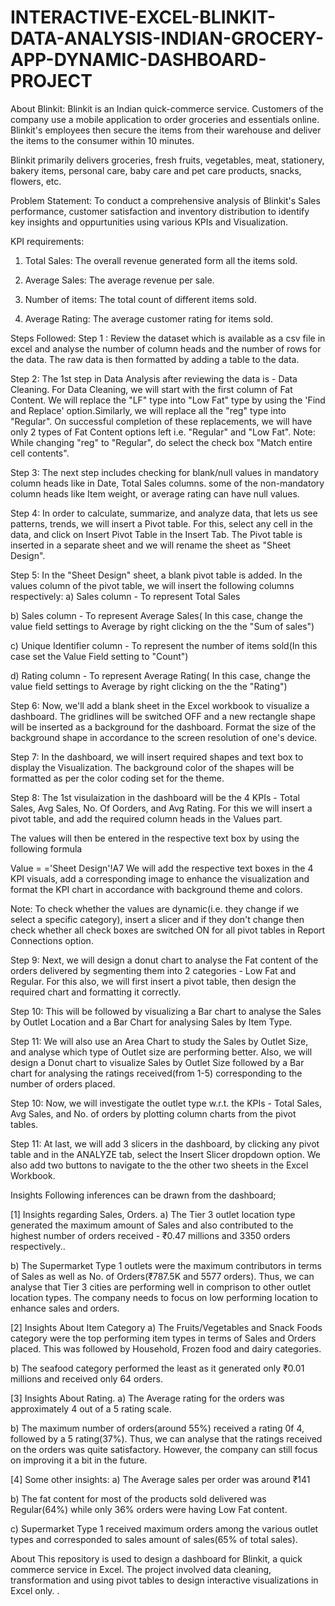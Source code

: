 # INTERACTIVE-EXCEL-BLINKIT-DATA-ANALYSIS-INDIAN-GROCERY-APP-DYNAMIC-DASHBOARD-PROJECT

About Blinkit:
Blinkit is an Indian quick-commerce service. Customers of the company use a mobile application to order groceries and essentials online. Blinkit's employees then secure the items from their warehouse and deliver the items to the consumer within 10 minutes.

Blinkit primarily delivers groceries, fresh fruits, vegetables, meat, stationery, bakery items, personal care, baby care and pet care products, snacks, flowers, etc.

Problem Statement:
To conduct a comprehensive analysis of Blinkit's Sales performance, customer satisfaction and inventory distribution to identify key insights and oppurtunities using various KPIs and Visualization.

KPI requirements:

1) Total Sales: The overall revenue generated form all the items sold. 

2) Average Sales: The average revenue per sale. 

3) Number of items: The total count of different items sold.

4) Average Rating: The average customer rating for items sold.
   
Steps Followed:
Step 1 : Review the dataset which is available as a csv file in excel and analyse the number of column heads and the number of rows for the data. The raw data is then formatted by adding a table to the data.

Step 2: The 1st step in Data Analysis after reviewing the data is - Data Cleaning. For Data Cleaning, we will start with the first column of Fat Content. We will replace the "LF" type into "Low Fat" type by using the 'Find and Replace' option.Similarly, we will replace all the "reg" type into "Regular". On successful completion of these replacements, we will have only 2 types of Fat Content options left i.e. "Regular" and "Low Fat". Note: While changing "reg" to "Regular", do select the check box "Match entire cell contents".

Step 3: The next step includes checking for blank/null values in mandatory column heads like in Date, Total Sales columns. some of the non-mandatory column heads like Item weight, or average rating can have null values.

Step 4: In order to calculate, summarize, and analyze data, that lets us see patterns, trends, we will insert a Pivot table. For this, select any cell in the data, and click on Insert Pivot Table in the Insert Tab. The Pivot table is inserted in a separate sheet and we will rename the sheet as "Sheet Design".

Step 5: In the "Sheet Design" sheet, a blank pivot table is added. In the values column of the pivot table, we will insert the following columns respectively:
a) Sales column - To represent Total Sales

b) Sales column - To represent Average Sales( In this case, change the value field settings to Average by right clicking on the the "Sum of sales")

c) Unique Identifier column - To represent the number of items sold(In this case set the Value Field setting to "Count")

d) Rating column - To represent Average Rating( In this case, change the value field settings to Average by right clicking on the the "Rating")

Step 6: Now, we'll add a blank sheet in the Excel workbook to visualize a dashboard. The gridlines will be switched OFF and a new rectangle shape will be inserted as a background for the dashboard. Format the size of the background shape in accordance to the screen resolution of one's device.

Step 7: In the dashboard, we will insert required shapes and text box to display the Visualization. The background color of the shapes will be formatted as per the color coding set for the theme.

Step 8: The 1st visulaization in the dashboard will be the 4 KPIs - Total Sales, Avg Sales, No. Of Oorders, and Avg Rating. For this we will insert a pivot table, and add the required column heads in the Values part.

The values will then be entered in the respective text box by using the following formula

  Value = ='Sheet Design'!A7
We will add the respective text boxes in the 4 KPI visuals, add a corresponding image to enhance the visualization and format the KPI chart in accordance with background theme and colors.

Note: To check whether the values are dynamic(i.e. they change if we select a specific category), insert a slicer and if they don't change then check whether all check boxes are switched ON for all pivot tables in Report Connections option. 


Step 9: Next, we will design a donut chart to analyse the Fat content of the orders delivered by segmenting them into 2 categories - Low Fat and Regular. For this also, we will first insert a pivot table, then design the required chart and formatting it correctly.

Step 10: This will be followed by visualizing a Bar chart to analyse the Sales by Outlet Location and a Bar Chart for analysing Sales by Item Type. 

Step 11: We will also use an Area Chart to study the Sales by Outlet Size, and analyse which type of Outlet size are performing better. Also, we will design a Donut chart to visualize Sales by Outlet Size followed by a Bar chart for analysing the ratings received(from 1-5) corresponding to the number of orders placed.

Step 10: Now, we will investigate the outlet type w.r.t. the KPIs - Total Sales, Avg Sales, and No. of orders by plotting column charts from the pivot tables. 

Step 11: At last, we will add 3 slicers in the dashboard, by clicking any pivot table and in the ANALYZE tab, select the Insert Slicer dropdown option. We also add two buttons to navigate to the the other two sheets in the Excel Workbook.

Insights
Following inferences can be drawn from the dashboard;

[1] Insights regarding Sales, Orders.
a) The Tier 3 outlet location type generated the maximum amount of Sales and also contributed to the highest number of orders received - ₹0.47 millions and 3350 orders respectively..

b) The Supermarket Type 1 outlets were the maximum contributors in terms of Sales as well as No. of Orders(₹787.5K and 5577 orders). 
Thus, we can analyse that Tier 3 cities are performing well in comprison to other outlet location types. The company needs to focus on low performing location to enhance sales and orders.

[2] Insights About Item Category
a) The Fruits/Vegetables and Snack Foods category were the top performing item types in terms of Sales and Orders placed. This was followed by Household, Frozen food and dairy categories. 

b) The seafood category performed the least as it generated  only ₹0.01 millions and received only 64 orders. 

[3] Insights About Rating.
a) The Average rating for the orders was approximately 4 out of a 5 rating scale.

b) The maximum number of orders(around 55%) received a rating 0f 4, followed by a 5 rating(37%). 
Thus, we can analyse that the ratings received on the orders was quite satisfactory. However, the company can still focus on improving it a bit in the future.

[4] Some other insights:
a) The Average sales per order was around ₹141

b) The fat content for most of the products sold delivered was Regular(64%) while only 36% orders were having Low Fat content.

c) Supermarket Type 1 received maximum orders among the various outlet types and corresponded to sales amount of sales(65% of total sales).

About
This repository is used to design a dashboard for Blinkit, a quick commerce service in Excel. The project involved data cleaning, transformation and using pivot tables to design interactive visualizations in Excel only. .









